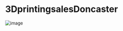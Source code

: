# 3DprintingsalesDoncaster
![image](https://user-images.githubusercontent.com/97476054/149401858-7a18fbd6-f032-4260-8169-e75f9a840591.JPG)
